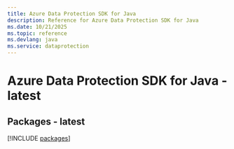 ```yaml
---
title: Azure Data Protection SDK for Java
description: Reference for Azure Data Protection SDK for Java
ms.date: 10/21/2025
ms.topic: reference
ms.devlang: java
ms.service: dataprotection
---
```

# Azure Data Protection SDK for Java - latest
## Packages - latest
[!INCLUDE [packages](data-protection-index.md)]